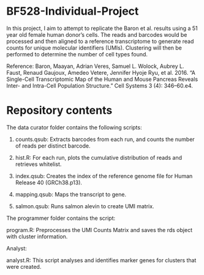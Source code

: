 # BF528-Individual-Project


In this project, I aim to attempt to replicate the Baron et al. results using a 51 year old female human donor’s cells. The reads and barcodes would be processed and then aligned to a reference transcriptome to generate read counts for unique molecular identifiers (UMIs). Clustering will then be performed to determine the number of cell types found. 

Reference: Baron, Maayan, Adrian Veres, Samuel L. Wolock, Aubrey L. Faust, Renaud Gaujoux, Amedeo Vetere, Jennifer Hyoje Ryu, et al. 2016. “A Single-Cell Transcriptomic Map of the Human and Mouse Pancreas Reveals Inter- and Intra-Cell Population Structure.” Cell Systems 3 (4): 346–60.e4.

# Repository contents
The data curator folder contains the following scripts:

1. counts.qsub: Extracts barcodes from each run, and counts the number of reads per distinct barcode. 


2. hist.R: For each run, plots the cumulative distribution of reads and retrieves whitelist.


3. index.qsub: Creates the index of the reference genome file for Human Release 40 (GRCh38.p13).


4. mapping.qsub: Maps the transcript to gene. 


5. salmon.qsub: Runs salmon alevin to create UMI matrix. 


The programmer folder contains the script:

program.R: Preprocesses the UMI Counts Matrix and saves the rds object with cluster information. 


Analyst:

analyst.R: This script analyses and identifies marker genes for clusters that were created.
